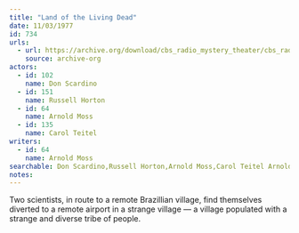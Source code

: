 ```yaml
---
title: "Land of the Living Dead"
date: 11/03/1977
id: 734
urls: 
  - url: https://archive.org/download/cbs_radio_mystery_theater/cbs_radio_mystery_theater-0701-0750.zip/cbs_radio_mystery_theater-0701-0750%2Fcbsrmt_0734_land_of_the_living_dead.mp3
    source: archive-org
actors:  
  - id: 102
    name: Don Scardino  
  - id: 151
    name: Russell Horton  
  - id: 64
    name: Arnold Moss  
  - id: 135
    name: Carol Teitel
writers:  
  - id: 64
    name: Arnold Moss
searchable: Don Scardino,Russell Horton,Arnold Moss,Carol Teitel Arnold Moss
notes:  
---
```

Two scientists, in route to a remote Brazillian village, find themselves diverted to a remote airport in a strange village — a village populated with a strange and diverse tribe of people.